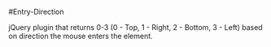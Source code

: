 #Entry-Direction

jQuery plugin that returns 0-3 (0 - Top, 1 - Right, 2 - Bottom, 3 - Left) based on direction the mouse enters the element.